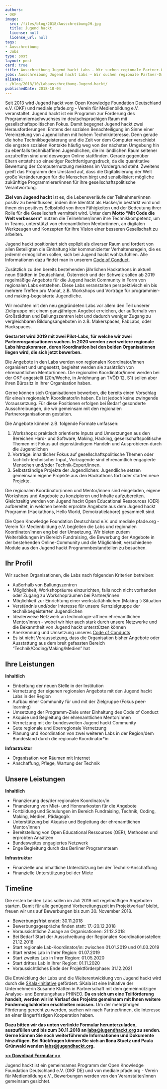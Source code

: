 ```yaml
---
authors:
- OKF
image:
  src: /files/blog/2018/AusschreibungJH.jpg
  title: Jugend hackt
  license: null
  license_url: null
tags:
- Ausschreibung
- Jobs
type: post
layout: post
card: true
title: Ausschreibung Jugend hackt Labs – Wir suchen regionale Partner-Organisationen!
jobs: Ausschreibung Jugend hackt Labs – Wir suchen regionale Partner-Organisationen!
aliases:
- /blog/2018/10/Labausschreibung-Jugend-hackt/
publishedDate: 2018-10-04
---
```


Seit 2013 wird Jugend hackt vom Open Knowledge Foundation Deutschland e.V. (OKF) und mediale pfade.org - Verein für Medienbildung e.V. veranstaltet. Jugend hackt ist ein Programm zur Förderung des Programmiernachwuchses im deutschsprachigen Raum mit gesellschaftspolitischen Fokus. Damit begegnet Jugend hackt zwei Herausforderungen: Erstens der sozialen Benachteiligung im Sinne einer Vereinzelung von Jugendlichen mit hohem Technikinteresse. Denn gerade die hohe Technikbegeisterung und die Zeit vor dem Computer verschiebt die engsten sozialen Kontakte häufig weg von der nächsten Umgebung hin zu ebenfalls technikaffinen Jugendlichen, die im ländlichen Raum seltener anzutreffen sind und deswegen Online stattfinden. Gerade gegenüber Eltern entsteht so einseitiger Rechtfertigungsdruck, da die quantitative Bewertung der Computernutzung meistens im Vordergrund steht. Zweitens greift das Programm den Umstand auf, dass die Digitalisierung der Welt große Veränderungen für die Menschen birgt und sensibilisiert mögliche zukünftige Programmierer/innen für ihre gesellschaftspolitische Verantwortung.

**Ziel von Jugend hackt** ist es, die Lebensverläufe der Teilnehmer/innen positiv zu beeinflussen, indem ihre Identität als Hacker/in bestärkt wird und ihnen ein positives Selbstbild von ihren Fähigkeiten und der Bedeutung ihrer Rolle für die Gesellschaft vermittelt wird. Unter dem **Motto “Mit Code die Welt verbessern”** nutzen die Teilnehmer/innen ihre Technikkompetenz, um in Teams, unterstützt von ehrenamtlichen Mentor/innen, an digitalen Werkzeugen und Konzepten für ihre Vision einer besseren Gesellschaft zu arbeiten.

Jugend hackt positioniert sich explizit als diverser Raum und fordert von allen Beteiligten die Einhaltung klar kommunizierter Verhaltensregeln, die es jedem/r ermöglichen sollen, sich bei Jugend hackt wohlzufühlen. Alle Informationen dazu findet man in unserem [Code of Conduct](https://jugendhackt.org/code-of-conduct/).

Zusätzlich zu den bereits bestehenden jährlichen Hackathons in aktuell neun Städten in Deutschland, Österreich und der Schweiz sollen ab 2019 regelmäßige Angebote für die Jugend hackt Community in Form von regionalen Labs entstehen. Diese Labs veranstalten perspektivisch ein bis mehrere Treffen pro Monat, z.B. Workshops und Vorträge für programmier- und making-begeisterte Jugendliche.

Wir möchten mit den neu gegründeten Labs vor allem den Teil unserer Zielgruppe mit einem ganzjährigen Angebot erreichen, der außerhalb von Großstädten und Ballungszentren lebt und dadurch weniger Zugang zu vergleichbaren Bildungsangeboten in z.B. Makerspaces, FabLabs, oder Hackspaces.

**Gestartet wird 2019 mit zwei Pilot-Labs, für welche wir zwei Partnerorganisationen suchen. In 2020 werden zwei weitere regionale Labs hinzukommen, deren Koordination bei den beiden Organisationen liegen wird, die sich jetzt bewerben.**

Die Angebote in den Labs werden von regionalen Koordinator/innen organisiert und umgesetzt, begleitet werden sie zusätzlich von ehrenamtlichen Mentor/innen. Die regionalen Koordinator/innen werden bei der OKF angestellt (20h/Woche, in Anlehnung an TVÖD 12, S1) sollen aber ihren Bürositz in Ihrer Organisation haben.

Gerne können sich Organisationen bewerben, die bereits einen Vorschlag für eine/n regionale/n Koordinator/in haben. Es ist jedoch keine zwingende Voraussetzung. Für diese Positionen erfolgen bei Bedarf gesonderte Ausschreibungen, die wir gemeinsam mit den regionalen Partnerorganisationen gestalten.

Die Angebote können z.B. folgende Formate umfassen:

1. Workshops: praktisch orientierte Inputs und Umsetzungen aus den Bereichen Hard- und Software, Making, Hacking, gesellschaftspolitische Themen mit Fokus auf eigenständigem Handeln und Ausprobieren durch die Jugendlichen
2. Vorträge: inhaltlicher Fokus auf gesellschaftspolitische Themen oder fachlich-technischer Input, Vortragende sind ehrenamtlich engagierte Menschen und/oder Technik-Expert/innen.
3. Selbstständige Projekte der Jugendlichen: Jugendliche setzen gemeinsam eigene Projekte aus den Hackathons fort oder starten neue Projekte.

Die regionalen Koordinator/innen und Mentor/innen sind eingeladen, eigene Workshops und Angebote zu konzipieren und Inhalte aufzubereiten. Gleichzeitig werden von Jugend hackt Open Educational Ressources (OER) aufbereitet, in welchen bereits erprobte Angebote aus dem Jugend hackt Programm (Hackathons, Hello World, Demokratielabore) gesammelt sind.

Die Open Knowledge Foundation Deutschland e.V. und mediale pfade.org -Verein für Medienbildung e.V. begleiten die Labs und regionalen Koordinator/innen eng bei der Umsetzung. Wir bieten zudem Weiterbildungen im Bereich Fundraising, die Bewerbung der Angebote in der bestehenden Online-Community und die Möglichkeit, verschiedene Module aus den Jugend hackt Programmbestandteilen zu besuchen.

## Ihr Profil

Wir suchen Organisationen, die Labs nach folgenden Kriterien betreiben:

+ Außerhalb von Ballungszentren
+ Möglichkeit, Workshopräume einzurichten, falls noch nicht vorhanden oder Zugang zu Workshopräumen bei Partner/innen
+ Möglichkeit zur Einrichtung einer werkstattähnlichen (Making-) Situation
+ Verständnis und/oder Interesse für unsere Kernzielgruppe der technikbegeisterten Jugendlichen
+ Idealerweise Netzwerk an technologie-affinen ehrenamtlichen Mentor/innen - wobei wir hier auch stark durch unsere Netzwerke und die Bekanntheit von Jugend hackt unterstützen können
+ Anerkennung und Umsetzung unseres [Code of Conducts](https://jugendhackt.org/code-of-conduct/)
+ Es ist nicht Voraussetzung, dass die Organisation bisher Angebote oder Ausstattung aus dem breit gefassten Bereich “Technik/Coding/Making/Medien” hat

## Ihre Leistungen
**Inhaltlich**
+ Einbettung der neuen Stelle in der Institution
+ Vernetzung der eigenen regionalen Angebote mit den Jugend hackt Labs in der Region
+ Aufbau einer Community für und mit der Zielgruppe (Fokus peer-learning)
+ Umsetzung der Programm-Ziele unter Einhaltung des Code of Conduct
+ Akquise und Begleitung der ehrenamtlichen Mentor/innen
+ Vernetzung mit der bundesweiten Jugend hackt Community
+ Gute regionale und überregionale Vernetzung
+ Planung und Koordination von zwei weiteren Labs in der Region/dem Bundesland durch die regionale Koordinator*in

**Infrastruktur**
+ Organisation von Räumen mit Internet
 + Anschaffung, Pflege, Wartung der Technik

## Unsere Leistungen
**Inhaltlich**
+ Finanzierung des/der regionalen Koordinator/in
+ Finanzierung von Miet- und Honorarkosten für die Angebote
+ Fortbildung und Schulungen im Bereich Fundraising, Technik, Coding, Making, Medien, Pädagogik
+ Unterstützung bei Akquise und Begleitung der ehrenamtlichen Mentor/innen
+ Bereitstellung von Open Educational Ressources (OER), Methoden und erprobten Ansätzen
+ Bundesweites engagiertes Netzwerk
+ Enge Begleitung durch das Berliner Programmteam

**Infrastruktur**
+ Finanzielle und inhaltliche Unterstützung bei der Technik-Anschaffung
+ Finanzielle Unterstützung bei der Miete

## Timeline

Die ersten beiden Labs sollen im Juli 2019 mit regelmäßigen Angeboten starten. Damit für alle genügend Vorbereitungszeit im Projektverlauf bleibt, freuen wir uns auf Bewerbungen bis zum 30. November 2018.

+ Bewerbungsfrist endet: 30.11.2018
+ Bewerbungsgespräche finden statt: 17.-20.12.2018
+ Voraussichtliche Zusage an Organisationen: 21.12.2018
+ Bei Bedarf Start der Ausschreibung der Regionalen Koordinationsstellen: 21.12.2018
+ Start regionale Lab-Koordinator/in: zwischen 01.01.2019 und 01.03.2019
+ Start erstes Lab in Ihrer Region: 01.07.2019
+ Start zweites Lab in Ihrer Region: 01.05.2020
+ Start drittes Lab in Ihrer Region: 01.11.2020
+ Voraussichtliches Ende der Projektförderphase: 31.12.2021

Die Entwicklung der Labs und die Weiterentwicklung von Jugend hackt wird durch die [SKala-Initiative](http://www.skala-initiative.de/initiative/) gefördert. SKala ist eine Initiative der Unternehmerin Susanne Klatten in Partnerschaft mit dem gemeinnützigen Analyse- und Beratungshaus PHINEO. **Da es sich um eine Teilförderung handelt, werden wir im Verlauf des Projekts gemeinsam mit Ihnen weitere Fördermöglichkeiten erschließen müssen.** Um der mehrjährigen Förderung gerecht zu werden, suchen wir nach Partner/innen, die Interesse an einer längerfristigen Kooperation haben.

**Dazu bitten wir das unten verlinkte Formular herunterzuladen, auszufüllen und bis zum 30.11.2018 an [labs@jugendhackt.org](mailto:labs@jugendhackt.org) zu senden. Gerne können Sie noch weiterführende Informationen und Dokumente hinzufügen. Bei Rückfragen können Sie sich an Ilona Stuetz und Paula Grünwald wenden [labs@jugendhackt.org](mailto:labs@jugendhackt.org).**

[**>> Download Formular <<**](https://jugendhackt.org/files/2018/10/Bewerbung-als-Jugend-hackt-Labregion.zip)

Jugend hackt ist ein gemeinsames Programm der Open Knowledge Foundation Deutschland e.V. (OKF DE) und von mediale pfade.org - Verein für Medienbildung e.V., Bewerbungen werden von den Veranstalter/innen gemeinsam gesichtet.